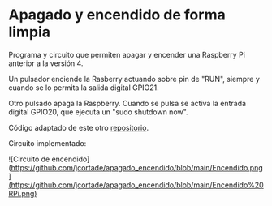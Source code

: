 # Apagado y encendido de forma limpia

Programa y circuito que permiten apagar y encender una Raspberry Pi anterior a la versión 4. 

Un pulsador enciende la Rasberry actuando sobre pin de "RUN", siempre y cuando se lo permita la salida digital GPIO21.

Otro pulsado apaga la Raspberry. Cuando se pulsa se activa la entrada digital GPIO20, que ejecuta un "sudo shutdown now".

Código adaptado de este otro [repositorio](https://github.com/halofx/rpi-shutdown).

Circuito implementado:

![Circuito de encendido](https://github.com/jcortade/apagado_encendido/blob/main/Encendido.png](https://github.com/jcortade/apagado_encendido/blob/main/Encendido%20RPi.png)

